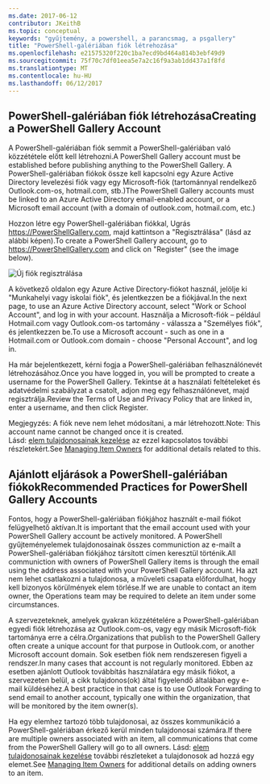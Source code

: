 ```yaml
---
ms.date: 2017-06-12
contributor: JKeithB
ms.topic: conceptual
keywords: "gyűjtemény, a powershell, a parancsmag, a psgallery"
title: "PowerShell-galériában fiók létrehozása"
ms.openlocfilehash: e21575320f220c1ba7ecd9bd464a814b3ebf49d9
ms.sourcegitcommit: 75f70c7df01eea5e7a2c16f9a3ab1dd437a1f8fd
ms.translationtype: MT
ms.contentlocale: hu-HU
ms.lasthandoff: 06/12/2017
---
```

## <a name="creating-a-powershell-gallery-account"></a><span data-ttu-id="db5b1-103">PowerShell-galériában fiók létrehozása</span><span class="sxs-lookup"><span data-stu-id="db5b1-103">Creating a PowerShell Gallery Account</span></span>

<span data-ttu-id="db5b1-104">A PowerShell-galériában fiók semmit a PowerShell-galériában való közzététele előtt kell létrehozni.</span><span class="sxs-lookup"><span data-stu-id="db5b1-104">A PowerShell Gallery account must be established before publishing anything to the PowerShell Gallery.</span></span> <span data-ttu-id="db5b1-105">A PowerShell-galériában fiókok össze kell kapcsolni egy Azure Active Directory levelezési fiók vagy egy Microsoft-fiók (tartománnyal rendelkező Outlook.com-os, hotmail.com, stb.)</span><span class="sxs-lookup"><span data-stu-id="db5b1-105">The PowerShell Gallery accounts must be linked to an Azure Active Directory email-enabled account, or a Microsoft email account (with a domain of outlook.com, hotmail.com, etc.)</span></span>

<span data-ttu-id="db5b1-106">Hozzon létre egy PowerShell-galériában fiókkal, Ugrás https://PowerShellGallery.com, majd kattintson a "Regisztrálása" (lásd az alábbi képen).</span><span class="sxs-lookup"><span data-stu-id="db5b1-106">To create a PowerShell Gallery account, go to https://PowerShellGallery.com and click on "Register" (see the image below).</span></span> 

![Új fiók regisztrálása](./images/CreatingAccount-Register.png)

<span data-ttu-id="db5b1-108">A következő oldalon egy Azure Active Directory-fiókot használ, jelölje ki "Munkahelyi vagy iskolai fiók", és jelentkezzen be a fiókjával.</span><span class="sxs-lookup"><span data-stu-id="db5b1-108">In the next page, to use an Azure Active Directory account, select "Work or School Account", and log in with your account.</span></span> <span data-ttu-id="db5b1-109">Használja a Microsoft-fiók – például Hotmail.com vagy Outlook.com-os tartomány - válassza a "Személyes fiók", és jelentkezzen be.</span><span class="sxs-lookup"><span data-stu-id="db5b1-109">To use a Microsoft account - such as one in a Hotmail.com or Outlook.com domain - choose "Personal Account", and log in.</span></span> 

<span data-ttu-id="db5b1-110">Ha már bejelentkezett, kérni fogja a PowerShell-galériában felhasználónevét létrehozásához.</span><span class="sxs-lookup"><span data-stu-id="db5b1-110">Once you have logged in, you will be prompted to create a username for the PowerShell Gallery.</span></span> <span data-ttu-id="db5b1-111">Tekintse át a használati feltételeket és adatvédelmi szabályzat a csatolt, adjon meg egy felhasználónevet, majd regisztrálja.</span><span class="sxs-lookup"><span data-stu-id="db5b1-111">Review the Terms of Use and Privacy Policy that are linked in, enter a username, and then click Register.</span></span>

<span data-ttu-id="db5b1-112">Megjegyzés: A fiók neve nem lehet módosítani, a már létrehozott.</span><span class="sxs-lookup"><span data-stu-id="db5b1-112">Note: This account name cannot be changed once it is created.</span></span>  
<span data-ttu-id="db5b1-113">Lásd: [elem tulajdonosainak kezelése](https://msdn.microsoft.com/en-us/powershell/gallery/psgallery/managing-item-owners) az ezzel kapcsolatos további részletekért.</span><span class="sxs-lookup"><span data-stu-id="db5b1-113">See [Managing Item Owners](https://msdn.microsoft.com/en-us/powershell/gallery/psgallery/managing-item-owners) for additional details related to this.</span></span>

## <a name="recommended-practices-for-powershell-gallery-accounts"></a><span data-ttu-id="db5b1-114">Ajánlott eljárások a PowerShell-galériában fiókok</span><span class="sxs-lookup"><span data-stu-id="db5b1-114">Recommended Practices for PowerShell Gallery Accounts</span></span>

<span data-ttu-id="db5b1-115">Fontos, hogy a PowerShell-galériában fiókjához használt e-mail fiókot felügyelhető aktívan.</span><span class="sxs-lookup"><span data-stu-id="db5b1-115">It is important that the email account used with your PowerShell Gallery account be actively monitored.</span></span>
<span data-ttu-id="db5b1-116">A PowerShell gyűjteményelemek tulajdonosainak összes communiction az e-mailt a PowerShell-galériában fiókjához társított címen keresztül történik.</span><span class="sxs-lookup"><span data-stu-id="db5b1-116">All communiction with owners of PowerShell Gallery items is through the email using the address associated with your PowerShell Gallery account.</span></span>
<span data-ttu-id="db5b1-117">Ha azt nem lehet csatlakozni a tulajdonosa, a műveleti csapata előfordulhat, hogy kell bizonyos körülmények elem törlése.</span><span class="sxs-lookup"><span data-stu-id="db5b1-117">If we are unable to contact an item owner, the Operations team may be required to delete an item under some circumstances.</span></span>

<span data-ttu-id="db5b1-118">A szervezeteknek, amelyek gyakran közzétételére a PowerShell-galériában egyedi fiók létrehozása az Outlook.com-os, vagy egy másik Microsoft-fiók tartománya erre a célra.</span><span class="sxs-lookup"><span data-stu-id="db5b1-118">Organizations that publish to the PowerShell Gallery often create a unique account for that purpose in Outlook.com, or another Microsoft account domain.</span></span>
<span data-ttu-id="db5b1-119">Sok esetben fiók nem rendszeresen figyeli a rendszer.</span><span class="sxs-lookup"><span data-stu-id="db5b1-119">In many cases that account is not regularly monitored.</span></span> <span data-ttu-id="db5b1-120">Ebben az esetben ajánlott Outlook továbbítás használatára egy másik fiókot, a szervezeten belül, a cikk tulajdonos(ok) által figyelendő általában egy e-mail küldéséhez.</span><span class="sxs-lookup"><span data-stu-id="db5b1-120">A best practice in that case is to use Outlook Forwarding to send email to another account, typically one within the organization, that will be monitored by the item owner(s).</span></span>

<span data-ttu-id="db5b1-121">Ha egy elemhez tartozó több tulajdonosai, az összes kommunikáció a PowerShell-galériában érkező kerül minden tulajdonosai számára.</span><span class="sxs-lookup"><span data-stu-id="db5b1-121">If there are multiple owners associated with an item, all communications that come from the PowerShell Gallery will go to all owners.</span></span>
<span data-ttu-id="db5b1-122">Lásd: [elem tulajdonosainak kezelése](https://msdn.microsoft.com/en-us/powershell/gallery/psgallery/managing-item-owners) további részleteket a tulajdonosok ad hozzá egy elemet.</span><span class="sxs-lookup"><span data-stu-id="db5b1-122">See [Managing Item Owners](https://msdn.microsoft.com/en-us/powershell/gallery/psgallery/managing-item-owners) for additional details on adding owners to an item.</span></span> 


